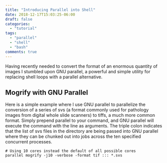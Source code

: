 ```yaml
---
title: "Introducing Parallel into Shell"
date: 2018-12-17T15:03:25-06:00
draft: false 
categories:
  - "tutorial"
tags:
  - "parallel"
  - "shell"
  - "bash"
comments: true
---
```


Having recently needed to convert the format of an enormous quantity of images I stumbled upon GNU parallel, a powerful and simple utility for replacing shell loops with a parallel alternative.  

Mogrify with GNU Parallel
--------
Here is a simple example where I use GNU parallel to parallelize the conversion of a series of svs (a format commonly used for pathology images from digital whole slide scanners) to tiffs, a much more common format. Simply prepend parallel to your command, and GNU parallel will execute the command with the line as arguments. The triple colon indicates that the list of svs files in the directory are being passed into GNU parallel where they can be chunked out into jobs across the ten specified concurrent processes.
```  
# Using 10 cores instead the default of all possible cores 
parallel mogrify -j10 -verbose -format tif ::: *.svs
```  


